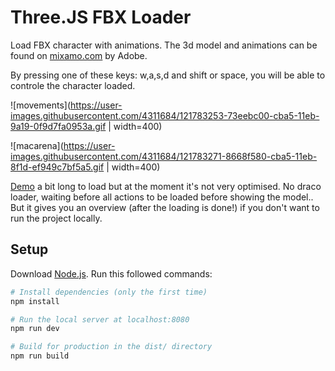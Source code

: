 # Three.JS FBX Loader

Load FBX character with animations. The 3d model and animations can be found on [mixamo.com](https://www.mixamo.com/) by Adobe.

By pressing one of these keys: w,a,s,d and shift or space, you will be able to controle the character loaded.

![movements](https://user-images.githubusercontent.com/4311684/121783253-73eebc00-cba5-11eb-9a19-0f9d7fa0953a.gif | width=400)

![macarena](https://user-images.githubusercontent.com/4311684/121783271-8668f580-cba5-11eb-8f1d-ef949c7bf5a5.gif | width=400)

[Demo](https://threejs-fbx-loader.netlify.app/) a bit long to load but at the moment it's not very optimised. No draco loader, waiting before all actions to be loaded before showing the model.. But it gives you an overview (after the loading is done!) if you don't want to run the project locally.

## Setup

Download [Node.js](https://nodejs.org/en/download/).
Run this followed commands:

```bash
# Install dependencies (only the first time)
npm install

# Run the local server at localhost:8080
npm run dev

# Build for production in the dist/ directory
npm run build
```
